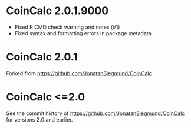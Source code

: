 # CoinCalc 2.0.1.9000

* Fixed R CMD check warning and notes (#1)
* Fixed syntax and formatting errors in package metadata

# CoinCalc 2.0.1

Forked from https://github.com/JonatanSiegmund/CoinCalc

# CoinCalc <=2.0

See the commit history of https://github.com/JonatanSiegmund/CoinCalc for 
versions 2.0 and earlier.
